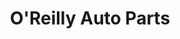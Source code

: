 ---
title: "O'Reilly Auto Parts"
url: /san-diego/oreilly-auto-parts-lake-murray-boulevard/
shop: car parts
---